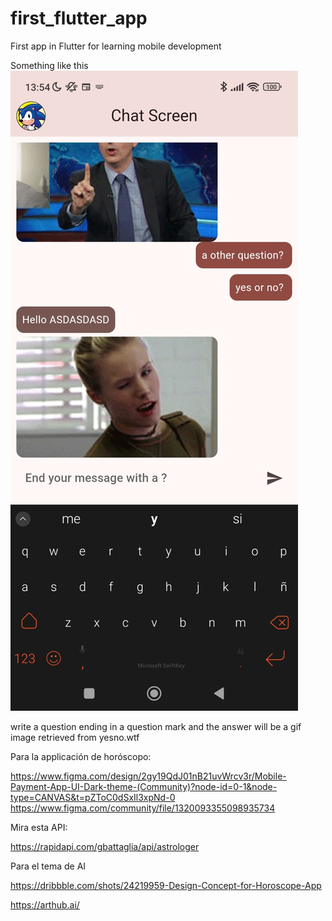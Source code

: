 # first_flutter_app
First app in Flutter for learning mobile development 

Something like this
![alt text](image.jpg)

write a question ending in a question mark and the answer will be a gif
image retrieved from yesno.wtf

Para la applicación de horóscopo: 

https://www.figma.com/design/2gy19QdJ01nB21uvWrcv3r/Mobile-Payment-App-UI-Dark-theme-(Community)?node-id=0-1&node-type=CANVAS&t=pZToC0dSxIl3xpNd-0
https://www.figma.com/community/file/1320093355098935734

Mira esta API:

https://rapidapi.com/gbattaglia/api/astrologer

Para el tema de AI 

https://dribbble.com/shots/24219959-Design-Concept-for-Horoscope-App

https://arthub.ai/ 